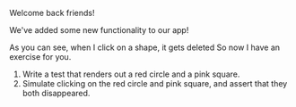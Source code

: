 Welcome back friends!

We've added some new functionality to our app!

As you can see, when I click on a shape, it gets deleted
So now I have an exercise for you. 

1) Write a test that renders out a red circle and a pink square.
2) Simulate clicking on the red circle and pink square, and assert that they both disappeared.
